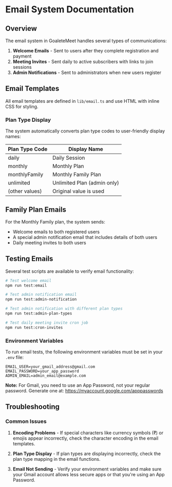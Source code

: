 # Email System Documentation

## Overview

The email system in GoaleteMeet handles several types of communications:

1. **Welcome Emails** - Sent to users after they complete registration and payment
2. **Meeting Invites** - Sent daily to active subscribers with links to join sessions
3. **Admin Notifications** - Sent to administrators when new users register

## Email Templates

All email templates are defined in `lib/email.ts` and use HTML with inline CSS for styling.

### Plan Type Display

The system automatically converts plan type codes to user-friendly display names:

| Plan Type Code | Display Name |
|----------------|--------------|
| daily          | Daily Session |
| monthly        | Monthly Plan |
| monthlyFamily  | Monthly Family Plan |
| unlimited      | Unlimited Plan (admin only) |
| (other values) | Original value is used |

## Family Plan Emails

For the Monthly Family plan, the system sends:
- Welcome emails to both registered users
- A special admin notification email that includes details of both users
- Daily meeting invites to both users

## Testing Emails

Several test scripts are available to verify email functionality:

```bash
# Test welcome email
npm run test:email

# Test admin notification email
npm run test:admin-notification

# Test admin notification with different plan types
npm run test:admin-plan-types

# Test daily meeting invite cron job
npm run test:cron-invites
```

### Environment Variables

To run email tests, the following environment variables must be set in your `.env` file:

```
EMAIL_USER=your_gmail_address@gmail.com
EMAIL_PASSWORD=your_app_password
ADMIN_EMAIL=admin_email@example.com
```

**Note:** For Gmail, you need to use an App Password, not your regular password.
Generate one at: https://myaccount.google.com/apppasswords

## Troubleshooting

### Common Issues

1. **Encoding Problems** - If special characters like currency symbols (₹) or emojis appear incorrectly, check the character encoding in the email templates.

2. **Plan Type Display** - If plan types are displaying incorrectly, check the plan type mapping in the email functions.

3. **Email Not Sending** - Verify your environment variables and make sure your Gmail account allows less secure apps or that you're using an App Password.
